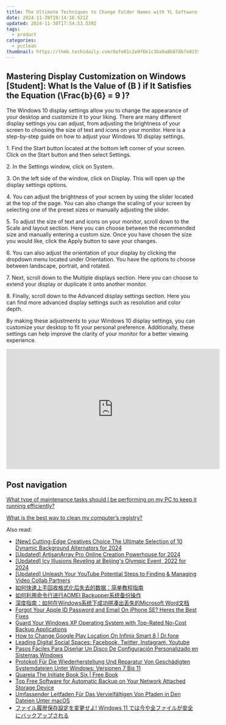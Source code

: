 ```yaml
---
title: The Ultimate Techniques to Change Folder Names with YL Software Solutions - Mastered by YL Computing
date: 2024-11-28T19:14:16.521Z
updated: 2024-11-30T17:54:53.539Z
tags:
  - product
categories:
  - pcclean
thumbnail: https://thmb.techidaily.com/0afe01c2e0f6b1c3ba9a8b87db7e0159921da64d28f55d619b92fd6d20b9c57c.jpg
---
```


## Mastering Display Customization on Windows [Student]: What Is the Value of \(B \) if It Satisfies the Equation \(\Frac{b}{6} = 9 \)?

The Windows 10 display settings allow you to change the appearance of your desktop and customize it to your liking. There are many different display settings you can adjust, from adjusting the brightness of your screen to choosing the size of text and icons on your monitor. Here is a step-by-step guide on how to adjust your Windows 10 display settings. 

1\. Find the Start button located at the bottom left corner of your screen. Click on the Start button and then select Settings.

2\. In the Settings window, click on System.

3\. On the left side of the window, click on Display. This will open up the display settings options. 

4\. You can adjust the brightness of your screen by using the slider located at the top of the page. You can also change the scaling of your screen by selecting one of the preset sizes or manually adjusting the slider.

5\. To adjust the size of text and icons on your monitor, scroll down to the Scale and layout section. Here you can choose between the recommended size and manually entering a custom size. Once you have chosen the size you would like, click the Apply button to save your changes.

6\. You can also adjust the orientation of your display by clicking the dropdown menu located under Orientation. You have the options to choose between landscape, portrait, and rotated.

7\. Next, scroll down to the Multiple displays section. Here you can choose to extend your display or duplicate it onto another monitor.

8\. Finally, scroll down to the Advanced display settings section. Here you can find more advanced display settings such as resolution and color depth. 

By making these adjustments to your Windows 10 display settings, you can customize your desktop to fit your personal preference. Additionally, these settings can help improve the clarity of your monitor for a better viewing experience.

<!-- affiliate ads begin -->
<iframe width="560" height="315" src="https://www.youtube.com/embed/zAzTErKy6h8?si=vi5z3M9_7fW6qiAJ" title="YouTube video player" frameborder="0" allow="accelerometer; autoplay; clipboard-write; encrypted-media; gyroscope; picture-in-picture; web-share" referrerpolicy="strict-origin-when-cross-origin" allowfullscreen></iframe>
<!-- affiliate ads end -->

## Post navigation

[What type of maintenance tasks should I be performing on my PC to keep it running efficiently?](https://tools.techidaily.com/pcclean/products/)

[What is the best way to clean my computer’s registry?](https://tools.techidaily.com/pcclean/products/)

<ins class="adsbygoogle"
     style="display:block"
     data-ad-format="autorelaxed"
     data-ad-client="ca-pub-7571918770474297"
     data-ad-slot="1223367746"></ins>

<ins class="adsbygoogle"
     style="display:block"
     data-ad-client="ca-pub-7571918770474297"
     data-ad-slot="8358498916"
     data-ad-format="auto"
     data-full-width-responsive="true"></ins>

<span class="atpl-alsoreadstyle">Also read:</span>
<div><ul>
<li><a href="https://fox-blue.techidaily.com/new-cutting-edge-creatives-choice-the-ultimate-selection-of-10-dynamic-background-alternators-for-2024/"><u>[New] Cutting-Edge Creatives Choice The Ultimate Selection of 10 Dynamic Background Alternators for 2024</u></a></li>
<li><a href="https://fox-links.techidaily.com/updated-artisanarray-pro-online-creation-powerhouse-for-2024/"><u>[Updated] ArtisanArray Pro Online Creation Powerhouse for 2024</u></a></li>
<li><a href="https://article-helps.techidaily.com/updated-icy-illusions-reveling-at-beijings-olympic-event-2022-for-2024/"><u>[Updated] Icy Illusions Reveling at Beijing's Olympic Event, 2022 for 2024</u></a></li>
<li><a href="https://youtube-tips.techidaily.com/ed-unleash-your-youtube-potential-steps-to-finding-and-managing-video-collab-partners/"><u>[Updated] Unleash Your YouTube Potential Steps to Finding & Managing Video Collab Partners</u></a></li>
<li><a href="https://win-hot.techidaily.com/5aac5l2v5bplusr6ycf5lik5oml5zue5ps25qc85byp5yyw5zco5asx5y6755qe5pww5o2u77ya566a5y2v5pwz56il5oyh5y2x/"><u>如何快速上手回收格式化后失去的数据：简单教程指南</u></a></li>
<li><a href="https://win-hot.techidaily.com/1728473829240-aomei-backupper/"><u>如何利用命令行进行AOMEI Backupper系统备份操作</u></a></li>
<li><a href="https://win-advanced.techidaily.com/windowsmicrosoft-word/"><u>深度指南：如何在Windows系统下成功拼凑出丢失的Microsoft Word文档</u></a></li>
<li><a href="https://apple-account.techidaily.com/forgot-your-apple-id-password-and-email-on-iphone-se-heres-the-best-fixes-by-drfone-ios/"><u>Forgot Your Apple ID Password and Email On iPhone SE? Heres the Best Fixes</u></a></li>
<li><a href="https://win-hot.techidaily.com/guard-your-windows-xp-operating-system-with-top-rated-no-cost-backup-applications/"><u>Guard Your Windows XP Operating System with Top-Rated No-Cost Backup Applications</u></a></li>
<li><a href="https://fake-location.techidaily.com/how-to-change-google-play-location-on-infinix-smart-8-drfone-by-drfone-virtual-android/"><u>How to Change Google Play Location On Infinix Smart 8 | Dr.fone</u></a></li>
<li><a href="https://win-forum.techidaily.com/leading-digital-social-spaces-facebook-twitter-instagram-youtube/"><u>Leading Digital Social Spaces: Facebook, Twitter, Instagram, Youtube</u></a></li>
<li><a href="https://win-hot.techidaily.com/pasos-faciles-para-disenar-un-disco-de-configuracion-personalizado-en-sistemas-windows/"><u>Pasos Fáciles Para Diseñar Un Disco De Configuración Personalizado en Sistemas Windows</u></a></li>
<li><a href="https://win-hot.techidaily.com/protokoll-fur-die-wiederherstellung-und-reparatur-von-geschadigten-systemdateien-unter-windows-versionen-7-bis-11/"><u>Protokoll Für Die Wiederherstellung Und Reparatur Von Geschädigten Systemdateien Unter Windows: Versionen 7 Bis 11</u></a></li>
<li><a href="https://novels-ebooks.techidaily.com/209842969-9781911134060-quareia-the-initiate-book-six/"><u>Quareia The Initiate Book Six | Free Book</u></a></li>
<li><a href="https://win-hot.techidaily.com/top-free-software-for-automatic-backup-on-your-network-attached-storage-device/"><u>Top Free Software for Automatic Backup on Your Network Attached Storage Device</u></a></li>
<li><a href="https://win-hot.techidaily.com/umfassender-leitfaden-fur-das-vervielfaltigen-von-pfaden-in-den-dateien-unter-macos/"><u>Umfassender Leitfaden Für Das Vervielfältigen Von Pfaden in Den Dateien Unter macOS</u></a></li>
<li><a href="https://win-hot.techidaily.com/1728492419373-windows-11/"><u>ファイル履歴保存設定を変更せよ! Windows 11 では今や全ファイルが安全にバックアップされる</u></a></li>
</ul></div>

